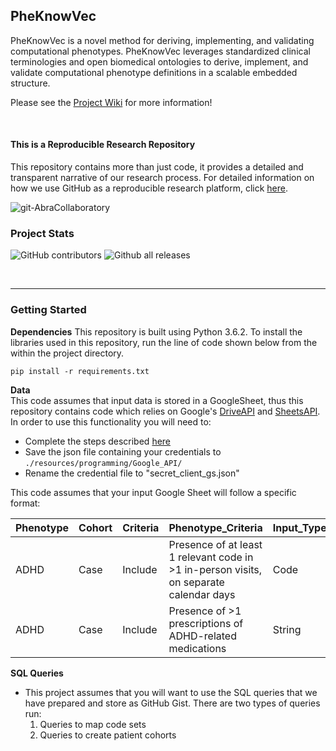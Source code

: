 ## PheKnowVec
PheKnowVec is a novel method for deriving, implementing, and validating computational phenotypes. PheKnowVec leverages standardized clinical terminologies and open biomedical ontologies to derive, implement, and validate computational phenotype definitions in a scalable embedded structure.

Please see the [Project Wiki](https://github.com/callahantiff/PheKnowVec/wiki) for more information!


<br>

#### This is a Reproducible Research Repository
This repository contains more than just code, it provides a detailed and transparent narrative of our research process. For detailed information on how we use GitHub as a reproducible research platform, click [here](https://github.com/callahantiff/PheKnowVec/wiki/Using-GitHub-as-a-Reproducible-Research-Platform).

<img src="https://img.shields.io/badge/ReproducibleResearch-AbraCollaboratory-magenta.svg?style=flat-square" alt="git-AbraCollaboratory">

### Project Stats

![GitHub contributors](https://img.shields.io/github/contributors/callahantiff/PheKnowVec.svg?color=yellow&style=flat-square) ![Github all releases](https://img.shields.io/github/downloads/callahantiff/PheKnowVec/total.svg?color=dodgerblue&style=flat-square)

<br>

______
### Getting Started

**Dependencies**
This repository is built using Python 3.6.2. To install the libraries used in this repository, run the line of code shown below from the within the project directory.
```
pip install -r requirements.txt
```

**Data**  
This code assumes that input data is stored in a GoogleSheet, thus this repository contains code which relies on 
Google's [DriveAPI](https://developers.google.com/drive/) and 
[SheetsAPI](https://developers.google.com/sheets/api/). In order to use this functionality you will need to:
- Complete the steps described [here](https://github.com/burnash/gspread)
- Save the json file containing your credentials to `./resources/programming/Google_API/` 
- Rename the credential file to "secret_client_gs.json"

This code assumes that your input Google Sheet will follow a specific format:

Phenotype | Cohort | Criteria | Phenotype_Criteria | Input_Type | Source_Domain | Source_Vocabulary | Source_Code | Source_Label
-- | -- | -- | -- | -- | -- | -- | -- | --
ADHD | Case | Include | Presence of at least 1 relevant code in >1 in-person visits, on separate calendar days | Code | Condition | ICD9CM | '314.0' | Attention deficit disorder of childhood
ADHD | Case | Include | Presence of  >1 prescriptions of ADHD-related medications | String | Drug | None | '%adderall%' | adderall




**SQL Queries**
- This project assumes that you will want to use the SQL queries that we have prepared and store as GitHub Gist. 
There are two types of queries run:
  1. Queries to map code sets
  2. Queries to create patient cohorts
